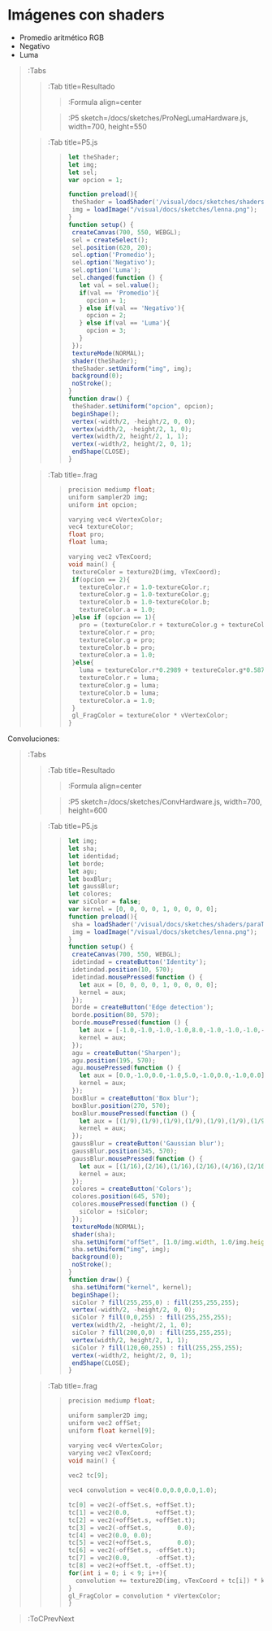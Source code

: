 # Imágenes con shaders

- Promedio aritmético RGB
- Negativo
- Luma

> :Tabs
> > :Tab title=Resultado
> > 
> > > :Formula align=center
> >
> > > :P5 sketch=/docs/sketches/ProNegLumaHardware.js, width=700, height=550
>
> > :Tab title=P5.js
> >
> > 
> > > ```javascript
> > >let theShader;
> > >let img;
> > >let sel;
> > >var opcion = 1;
> > >
> > >function preload(){
> > >  theShader = loadShader('/visual/docs/sketches/shaders/paraTodos.vert','/visual/docs/sketches/shaders/imaProNegLuma.frag');
> > >  img = loadImage("/visual/docs/sketches/lenna.png");
> > >}
> > >function setup() {
> > >  createCanvas(700, 550, WEBGL);
> > >  sel = createSelect();
> > >  sel.position(620, 20);
> > >  sel.option('Promedio');
> > >  sel.option('Negativo');
> > >  sel.option('Luma');
> > >  sel.changed(function () {
> > >    let val = sel.value();
> > >    if(val == 'Promedio'){
> > >      opcion = 1;
> > >    } else if(val == 'Negativo'){
> > >      opcion = 2;
> > >    } else if(val == 'Luma'){
> > >      opcion = 3; 
> > >    }
> > >  });
> > >  textureMode(NORMAL);
> > >  shader(theShader);
> > >  theShader.setUniform("img", img);
> > >  background(0);
> > >  noStroke();
> > >}
> > >function draw() {
> > >  theShader.setUniform("opcion", opcion);
> > >  beginShape();
> > >  vertex(-width/2, -height/2, 0, 0);
> > >  vertex(width/2, -height/2, 1, 0); 
> > >  vertex(width/2, height/2, 1, 1); 
> > >  vertex(-width/2, height/2, 0, 1); 
> > >  endShape(CLOSE);
> > >}
> > > ```
>
> > :Tab title=.frag
> >
> >
> > > ```c
> > >precision mediump float;
> > >uniform sampler2D img;
> > >uniform int opcion;
> > >
> > >varying vec4 vVertexColor;
> > >vec4 textureColor;
> > >float pro;
> > >float luma;
> > >
> > >varying vec2 vTexCoord;
> > >void main() {
> > >  textureColor = texture2D(img, vTexCoord);
> > >  if(opcion == 2){
> > >    textureColor.r = 1.0-textureColor.r;
> > >    textureColor.g = 1.0-textureColor.g;
> > >    textureColor.b = 1.0-textureColor.b;
> > >    textureColor.a = 1.0;
> > >  }else if (opcion == 1){
> > >    pro = (textureColor.r + textureColor.g + textureColor.b)/3.0;
> > >    textureColor.r = pro;
> > >    textureColor.g = pro;
> > >    textureColor.b = pro;
> > >    textureColor.a = 1.0;
> > >  }else{
> > >    luma = textureColor.r*0.2989 + textureColor.g*0.5870 + textureColor.b*0.1140;
> > >    textureColor.r = luma;
> > >    textureColor.g = luma;
> > >    textureColor.b = luma;
> > >    textureColor.a = 1.0;
> > >  }
> > >  gl_FragColor = textureColor * vVertexColor;  
> > >}
> > > ```

Convoluciones:

> :Tabs
> > :Tab title=Resultado
> > 
> > > :Formula align=center
> >
> > > :P5 sketch=/docs/sketches/ConvHardware.js, width=700, height=600
>
> > :Tab title=P5.js
> >
> > 
> > > ```javascript
> > >let img;
> > >let sha;
> > >let identidad;
> > >let borde;
> > >let agu;
> > >let boxBlur;
> > >let gaussBlur;
> > >let colores;
> > >var siColor = false;
> > >var kernel = [0, 0, 0, 0, 1, 0, 0, 0, 0];
> > >function preload(){
> > >  sha = loadShader('/visual/docs/sketches/shaders/paraTodos.vert','/visual/docs/sketches/shaders/imaConv.frag');
> > >  img = loadImage("/visual/docs/sketches/lenna.png");
> > >}
> > >function setup() {
> > >  createCanvas(700, 550, WEBGL);
> > >  idetindad = createButton('Identity');
> > >  idetindad.position(10, 570);
> > >  idetindad.mousePressed(function () { 
> > >    let aux = [0, 0, 0, 0, 1, 0, 0, 0, 0];
> > >    kernel = aux;
> > >  });
> > >  borde = createButton('Edge detection');
> > >  borde.position(80, 570);
> > >  borde.mousePressed(function () {
> > >    let aux = [-1.0,-1.0,-1.0,-1.0,8.0,-1.0,-1.0,-1.0,-1.0];
> > >    kernel = aux;
> > >  });
> > >  agu = createButton('Sharpen');
> > >  agu.position(195, 570);
> > >  agu.mousePressed(function () {
> > >    let aux = [0.0,-1.0,0.0,-1.0,5.0,-1.0,0.0,-1.0,0.0];
> > >    kernel = aux;
> > >  });
> > >  boxBlur = createButton('Box blur');
> > >  boxBlur.position(270, 570);
> > >  boxBlur.mousePressed(function () {
> > >    let aux = [(1/9),(1/9),(1/9),(1/9),(1/9),(1/9),(1/9),(1/9),(1/9)];
> > >    kernel = aux;
> > >  });
> > >  gaussBlur = createButton('Gaussian blur');
> > >  gaussBlur.position(345, 570);
> > >  gaussBlur.mousePressed(function () {
> > >    let aux = [(1/16),(2/16),(1/16),(2/16),(4/16),(2/16),(1/16),(2/16),(1/16)];
> > >    kernel = aux;
> > >  });
> > >  colores = createButton('Colors');
> > >  colores.position(645, 570);
> > >  colores.mousePressed(function () {
> > >    siColor = !siColor;
> > >  });
> > >  textureMode(NORMAL);
> > >  shader(sha);
> > >  sha.setUniform("offSet", [1.0/img.width, 1.0/img.height]);
> > >  sha.setUniform("img", img);
> > >  background(0);
> > >  noStroke();
> > >}
> > >function draw() {  
> > >  sha.setUniform("kernel", kernel);
> > >  beginShape();
> > >  siColor ? fill(255,255,0) : fill(255,255,255);
> > >  vertex(-width/2, -height/2, 0, 0);
> > >  siColor ? fill(0,0,255) : fill(255,255,255);
> > >  vertex(width/2, -height/2, 1, 0);
> > >  siColor ? fill(200,0,0) : fill(255,255,255); 
> > >  vertex(width/2, height/2, 1, 1); 
> > >  siColor ? fill(120,60,255) : fill(255,255,255);
> > >  vertex(-width/2, height/2, 0, 1); 
> > >  endShape(CLOSE);
> > >}
> > > ```
>
> > :Tab title=.frag
> >
> >
> > > ```c
> > >precision mediump float;
> > >
> > >uniform sampler2D img;
> > >uniform vec2 offSet;
> > >uniform float kernel[9];
> > >
> > >varying vec4 vVertexColor;
> > >varying vec2 vTexCoord;
> > >void main() {
> > >  
> > > vec2 tc[9];
> > > 
> > > vec4 convolution = vec4(0.0,0.0,0.0,1.0);
> > >
> > > tc[0] = vec2(-offSet.s, +offSet.t);
> > > tc[1] = vec2(0.0,       +offSet.t);
> > > tc[2] = vec2(+offSet.s, +offSet.t);
> > > tc[3] = vec2(-offSet.s,       0.0);
> > > tc[4] = vec2(0.0, 0.0);
> > > tc[5] = vec2(+offSet.s,       0.0);
> > > tc[6] = vec2(-offSet.s, -offSet.t);
> > > tc[7] = vec2(0.0,       -offSet.t);
> > > tc[8] = vec2(+offSet.t, -offSet.t);
> > > for(int i = 0; i < 9; i++){
> > >   convolution += texture2D(img, vTexCoord + tc[i]) * kernel[i];
> > > }
> > > gl_FragColor = convolution * vVertexColor;  
> > >}
> > > ```

> :ToCPrevNext